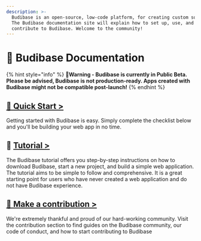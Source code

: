 ```yaml
---
description: >-
  Budibase is an open-source, low-code platform, for creating custom software.
  The Budibase documentation site will explain how to set up, use, and
  contribute to Budibase. Welcome to the community!
---
```


# 👋 Budibase Documentation

{% hint style="info" %}
**📣Warning -  Budibase is currently in Public Beta. Please be advised, Budibase is not production-ready. Apps created with Budibase might not be compatible post-launch!**
{% endhint %}

## [🌠 Quick Start &gt;](quick-start.md)

Getting started with Budibase is easy. Simply complete the checklist below and you'll be building your web app in no time.

## 📘 [**Tutorial &gt;**](tutorial/tutorial-introduction.md) 

The Budibase tutorial offers you step-by-step instructions on how to download Budibase, start a new project, and build a simple web application. The tutorial aims to be simple to follow and comprehensive. It is a great starting point for users who have never created a web application and do not have Budibase experience.

## [👐 Make a contribution &gt;](contributions/contributing-to-budibase.md)

We're extremely thankful and proud of our hard-working community. Visit the contribution section to find guides on the Budibase community, our code of conduct, and how to start contributing to Budibase

